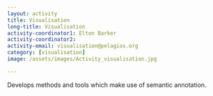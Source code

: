 ```yaml
---
layout: activity
title: Visualisation
long-title: Visualisation
activity-coordinator1: Elton Barker
activity-coordinator2:
activity-email: visualisation@pelagios.org
category: [visualisation]
image: /assets/images/Activity_visualisation.jpg

---
```


Develops methods and tools which make use of semantic annotation.
